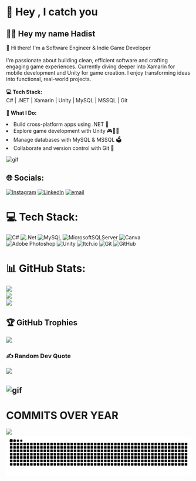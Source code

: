 # 💫 Hey , I catch you
## 🐱‍🚀 Hey my name Hadist
<p>👋 Hi there! I'm a Software Engineer & Indie Game Developer<br><br>I'm passionate about building clean, efficient software and crafting engaging game experiences. Currently diving deeper into Xamarin for mobile development and Unity for game creation. I enjoy transforming ideas into functional, real-world projects.<br><br><b>💻 Tech Stack:</b><br>C# | .NET | Xamarin | Unity | MySQL | MSSQL | Git<br><br><b>🚀 What I Do:</b>
    <li>Build cross-platform apps using .NET 🚀</li>
    <li>Explore game development with Unity 🎮👨‍💻</li>
    <li>Manage databases with MySQL & MSSQL 🗳</li>
    <li>Collaborate and version control with Git   👭</li>
</p>


![gif](https://media.giphy.com/media/v1.Y2lkPTc5MGI3NjExaGI4cTh3OHlzOG1odW4zamFoa2R2NHp4Zml6dWdqZXFnbHM5eXh4biZlcD12MV9naWZzX3NlYXJjaCZjdD1n/zd76Z18lDrjy0/giphy.gif)

## 🌐 Socials:
[![Instagram](https://img.shields.io/badge/Instagram-%23E4405F.svg?logo=Instagram&logoColor=white)](https://instagram.com/m_hdstxr) [![LinkedIn](https://img.shields.io/badge/LinkedIn-%230077B5.svg?logo=linkedin&logoColor=white)](https://linkedin.com/in/ipanjabar) [![email](https://img.shields.io/badge/Email-D14836?logo=gmail&logoColor=white)](mailto:ipanjabar933@gmail.com) 

# 💻 Tech Stack:
![C#](https://img.shields.io/badge/c%23-%23239120.svg?style=for-the-badge&logo=csharp&logoColor=white) ![.Net](https://img.shields.io/badge/.NET-5C2D91?style=for-the-badge&logo=.net&logoColor=white) ![MySQL](https://img.shields.io/badge/mysql-4479A1.svg?style=for-the-badge&logo=mysql&logoColor=white) ![MicrosoftSQLServer](https://img.shields.io/badge/Microsoft%20SQL%20Server-CC2927?style=for-the-badge&logo=microsoft%20sql%20server&logoColor=white) ![Canva](https://img.shields.io/badge/Canva-%2300C4CC.svg?style=for-the-badge&logo=Canva&logoColor=white) ![Adobe Photoshop](https://img.shields.io/badge/adobe%20photoshop-%2331A8FF.svg?style=for-the-badge&logo=adobe%20photoshop&logoColor=white) ![Unity](https://img.shields.io/badge/unity-%23000000.svg?style=for-the-badge&logo=unity&logoColor=white) ![Itch.io](https://img.shields.io/badge/Itch-%23FF0B34.svg?style=for-the-badge&logo=Itch.io&logoColor=white) ![Git](https://img.shields.io/badge/git-%23F05033.svg?style=for-the-badge&logo=git&logoColor=white) ![GitHub](https://img.shields.io/badge/github-%23121011.svg?style=for-the-badge&logo=github&logoColor=white)
# 📊 GitHub Stats:
![](https://github-readme-stats.vercel.app/api?username=MuhammadHadistRifannan&theme=gotham&hide_border=false&include_all_commits=true&count_private=false)<br/>
![](https://nirzak-streak-stats.vercel.app/?user=MuhammadHadistRifannan&theme=gotham&hide_border=false)<br/>
![](https://github-readme-stats.vercel.app/api/top-langs/?username=MuhammadHadistRifannan&theme=gotham&hide_border=false&include_all_commits=true&count_private=false&layout=compact)

## 🏆 GitHub Trophies
![](https://github-profile-trophy.vercel.app/?username=MuhammadHadistRifannan&theme=gotham&no-frame=false&no-bg=true&margin-w=4)

### ✍️ Random Dev Quote
![](https://quotes-github-readme.vercel.app/api?type=horizontal&theme=gruvbox)

![gif](https://media.giphy.com/media/v1.Y2lkPTc5MGI3NjExaGI4cTh3OHlzOG1odW4zamFoa2R2NHp4Zml6dWdqZXFnbHM5eXh4biZlcD12MV9naWZzX3NlYXJjaCZjdD1n/FIZ1QC610AAhi/giphy.gif)
---
# COMMITS OVER YEAR
[![](https://visitcount.itsvg.in/api?id=MuhammadHadistRifannan&icon=10&color=3)](https://visitcount.itsvg.in)
<img src="https://raw.githubusercontent.com/MuhammadHadistRifannan/MuhammadHadistRifannan/output/snake.svg" alt="Snake animation" />

###

<!-- Proudly created with GPRM ( https://gprm.itsvg.in ) -->
